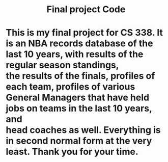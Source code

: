 <h1 style = "text-align: center">Final project Code<h1>
<p> 
This is my final project for CS 338. It is an NBA records database of the last 10 years, with results of the regular season standings, <br>
the results of the finals, profiles of each team, profiles of various General Managers that have held jobs on teams in the last 10 years, and <br>
head coaches as well. Everything is in second normal form at the very least. Thank you for your time.
</p>

